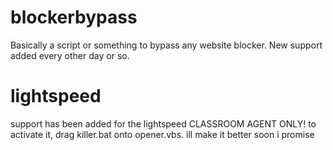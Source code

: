 # blockerbypass
Basically a script or something to bypass any website blocker. New support added every other day or so.
# lightspeed
support has been added for the lightspeed CLASSROOM AGENT ONLY!
to activate it, drag killer.bat onto opener.vbs.
ill make it better soon i promise
